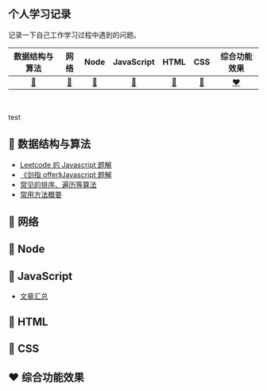 ## 个人学习记录

记录一下自己工作学习过程中遇到的问题。

|         数据结构与算法         |          网络          |          Node          |          JavaScript          |              HTML              |          CSS          |          综合功能效果          |
| :----------------------------: | :--------------------: | :--------------------: | :--------------------------: | :----------------------------: | :-------------------: | :----------------------------: |
| [:memo:](#memo-数据结构与算法) | [:snail:](#snail-网络) | [:8ball:](#8ball-Node) | [:shirt:](#shirt-JavaScript) | [:hamburger:](#hamburger-HTML) | [:lemon:](#lemon-CSS) | [:heart:](#heart-综合功能效果) |

<br>

test

## :memo: 数据结构与算法

- [Leetcode 的 Javascript 题解](数据结构与算法/README.md)
- [《剑指 offer》Javascript 题解](数据结构与算法/README.md)
- [常见的排序、遍历等算法](数据结构与算法/常见的排序和遍历等算法/README.md)
- [常用方法概要](数据结构与算法/精品文章/README.md)

## :snail: 网络

## :8ball: Node

## :shirt: JavaScript

- [文章汇总](JavaScript文章/README.md)

## :hamburger: HTML

## :lemon: CSS

## :heart: 综合功能效果
